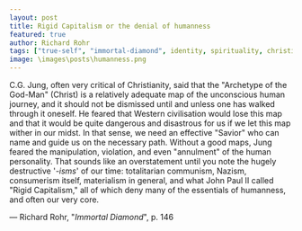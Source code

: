 ```yaml
---
layout: post
title: Rigid Capitalism or the denial of humanness
featured: true
author: Richard Rohr
tags: ["true-self", "immortal-diamond", identity, spirituality, christianism, capitalism, "John Paul II", humanness, manipulation, violation, annulment, totalitarian, communism, Nazism, consumerism, materialism]
image: \images\posts\humanness.png
---
```


C.G. Jung, often very critical of Christianity, said that the "Archetype of the God-Man" (Christ) is a relatively adequate map of the unconscious human journey, and it should not be dismissed until and unless one has walked through it oneself. He feared that Western civilisation would lose this map and that it would be quite dangerous and disastrous for us if we let this map wither in our midst. In that sense, we need an effective "Savior" who can name and guide us on the necessary path. Without a good maps, Jung feared the manipulation, violation, and even "annulment" of the human personality. That sounds like an overstatement until you note the hugely destructive '_-isms_' of our time: totalitarian communism, Nazism, consumerism itself, materialism in general, and what John Paul II called "Rigid Capitalism," all of which deny many of the essentials of humanness, and often our very core.

― Richard Rohr, "_Immortal Diamond_", p. 146